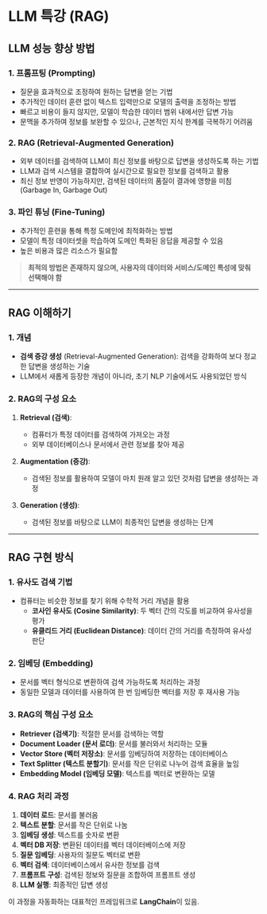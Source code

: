 # LLM 특강 (RAG)

## LLM 성능 향상 방법

### 1. 프롬프팅 (Prompting)
- 질문을 효과적으로 조정하여 원하는 답변을 얻는 기법
- 추가적인 데이터 훈련 없이 텍스트 입력만으로 모델의 출력을 조정하는 방법
- 빠르고 비용이 들지 않지만, 모델이 학습한 데이터 범위 내에서만 답변 가능
- 문맥을 추가하여 정보를 보완할 수 있으나, 근본적인 지식 한계를 극복하기 어려움

### 2. RAG (Retrieval-Augmented Generation)
- 외부 데이터를 검색하여 LLM이 최신 정보를 바탕으로 답변을 생성하도록 하는 기법
- LLM과 검색 시스템을 결합하여 실시간으로 필요한 정보를 검색하고 활용
- 최신 정보 반영이 가능하지만, 검색된 데이터의 품질이 결과에 영향을 미침 (Garbage In, Garbage Out)

### 3. 파인 튜닝 (Fine-Tuning)
- 추가적인 훈련을 통해 특정 도메인에 최적화하는 방법
- 모델이 특정 데이터셋을 학습하여 도메인 특화된 응답을 제공할 수 있음
- 높은 비용과 많은 리소스가 필요함

> **최적의 방법은 존재하지 않으며, 사용자의 데이터와 서비스/도메인 특성에 맞춰 선택해야 함**

---

## RAG 이해하기

### 1. 개념
- **검색 증강 생성** (Retrieval-Augmented Generation): 검색을 강화하여 보다 정교한 답변을 생성하는 기술
- LLM에서 새롭게 등장한 개념이 아니라, 초기 NLP 기술에서도 사용되었던 방식

### 2. RAG의 구성 요소
1. **Retrieval (검색)**: 
   - 컴퓨터가 특정 데이터를 검색하여 가져오는 과정
   - 외부 데이터베이스나 문서에서 관련 정보를 찾아 제공

2. **Augmentation (증강)**:
   - 검색된 정보를 활용하여 모델이 마치 원래 알고 있던 것처럼 답변을 생성하는 과정

3. **Generation (생성)**:
   - 검색된 정보를 바탕으로 LLM이 최종적인 답변을 생성하는 단계

---

## RAG 구현 방식

### 1. 유사도 검색 기법
- 컴퓨터는 비슷한 정보를 찾기 위해 수학적 거리 개념을 활용
  - **코사인 유사도 (Cosine Similarity)**: 두 벡터 간의 각도를 비교하여 유사성을 평가
  - **유클리드 거리 (Euclidean Distance)**: 데이터 간의 거리를 측정하여 유사성 판단

### 2. 임베딩 (Embedding)
- 문서를 벡터 형식으로 변환하여 검색 가능하도록 처리하는 과정
- 동일한 모델과 데이터를 사용하여 한 번 임베딩한 벡터를 저장 후 재사용 가능

### 3. RAG의 핵심 구성 요소
- **Retriever (검색기)**: 적절한 문서를 검색하는 역할
- **Document Loader (문서 로더)**: 문서를 불러와서 처리하는 모듈
- **Vector Store (벡터 저장소)**: 문서를 임베딩하여 저장하는 데이터베이스
- **Text Splitter (텍스트 분할기)**: 문서를 작은 단위로 나누어 검색 효율을 높임
- **Embedding Model (임베딩 모델)**: 텍스트를 벡터로 변환하는 모델

### 4. RAG 처리 과정
1. **데이터 로드**: 문서를 불러옴
2. **텍스트 분할**: 문서를 작은 단위로 나눔
3. **임베딩 생성**: 텍스트를 숫자로 변환
4. **벡터 DB 저장**: 변환된 데이터를 벡터 데이터베이스에 저장
5. **질문 임베딩**: 사용자의 질문도 벡터로 변환
6. **벡터 검색**: 데이터베이스에서 유사한 정보를 검색
7. **프롬프트 구성**: 검색된 정보와 질문을 조합하여 프롬프트 생성
8. **LLM 실행**: 최종적인 답변 생성

이 과정을 자동화하는 대표적인 프레임워크로 **LangChain**이 있음.